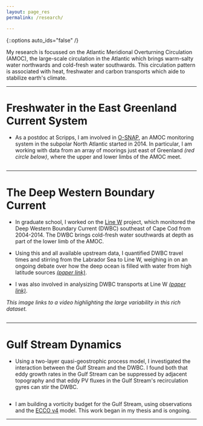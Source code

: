 ```yaml
---
layout: page_res
permalink: /research/

---
```

{::options auto_ids="false" /}

My research is focussed on the Atlantic Meridional Overturning Circulation (AMOC), the large-scale circulation in the Atlantic which brings warm-salty water northwards and cold-fresh water southwards. This circulation pattern is associated with heat, freshwater and carbon transports which aide to stabilize earth's climate.

---

# Freshwater in the East Greenland Current System

* As a postdoc at Scripps, I am involved in [O-SNAP](http://www.o-snap.org/), an AMOC monitoring system in the subpolar North Atlantic started in 2014. In particular, I am working with data from an array of moorings just east of Greenland *(red circle below)*, where the upper and lower limbs of the AMOC meet.

<img src="{{ site.url }}{{ site.baseurl }}/images/osnapschem.png" alt="">

---

# The Deep Western Boundary Current

* In graduate school, I worked on the [Line W](http://www.whoi.edu/science/PO/linew/) project, which monitored the Deep Western Boundary Current (DWBC) southeast of Cape Cod from 2004-2014. The DWBC brings cold-fresh water southwards at depth as part of the lower limb of the AMOC.

* Using this and all available upstream data, I quantified DWBC travel times and stirring from the Labrador Sea to Line W, weighing in on an ongoing debate over how the deep ocean is filled with water from high latitude sources [*(paper link)*](http://onlinelibrary.wiley.com/doi/10.1002/2017JC012921/full).

* I was also involved in analysizing DWBC transports at Line W [*(paper link)*](http://onlinelibrary.wiley.com/doi/10.1002/2017JC012984/full).

*This image links to a video highlighting the large variability in this rich dataset.*

[<img src="{{ site.url }}{{ site.baseurl }}/images/LWmovsnap.png" alt="" description="This image links to a video highlighting the large variability in this rich dataset.">](https://youtu.be/IJ0seo86qbs)

---

# Gulf Stream Dynamics

* Using a two-layer quasi-geostrophic process model, I investigated the interaction between the Gulf Stream and the DWBC. I found both that eddy growth rates in the Gulf Stream can be suppressed by adjacent topography and that eddy PV fluxes in the Gulf Stream's recirculation gyres can stir the DWBC.

<img src="{{ site.url }}{{ site.baseurl }}/images/modschem.png" alt="">

* I am building a vorticity budget for the Gulf Stream, using observations and the [ECCO v4](http://www.ecco-group.org/) model. This work began in my thesis and is ongoing.

---